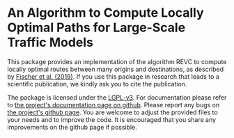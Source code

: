 # An Algorithm to Compute Locally Optimal Paths for Large-Scale Traffic Models

This package provides an implementation of the algorithm REVC to compute
locally optimal routes between many origins and destinations, as described 
by [Fischer et al. (2019)][REF]. If you use this package 
in research that leads to a scientific publication, we kindly ask you to 
cite the publication.

The package is licensed under the [LGPL-v3][LGPL]. For documentation please refer to
[the project's documentation page on github][DOC]. Please report any bugs on 
[the project's github page][GIT]. You are welcome to adjust the provided
files to your needs and to improve the code. It is encouraged that you share any 
improvements on the github page if possible.

[REF]: https://arxiv.org/abs/1909.08801
[LGPL]: https://opensource.org/licenses/lgpl-3.0.html
[DOC]: https://vemomoto.github.io/lopaths
[GIT]: https://github.com/vemomoto/vemomoto/